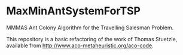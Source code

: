 MaxMinAntSystemForTSP 
==========================

MMMAS Ant Colony Algorithm for the Travelling Salesman Problem.

This repository is a basic refactoring of the work of Thomas Stuetzle, available from http://www.aco-metaheuristic.org/aco-code. 
